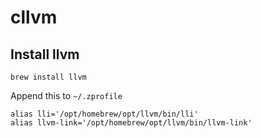 # cllvm

## Install llvm
```shell
brew install llvm
```

Append this to `~/.zprofile`
```
alias lli='/opt/homebrew/opt/llvm/bin/lli'
alias llvm-link='/opt/homebrew/opt/llvm/bin/llvm-link'
```
